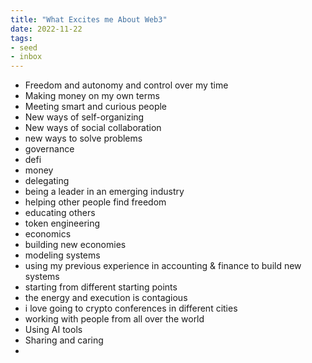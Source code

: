 ```yaml
---
title: "What Excites me About Web3"
date: 2022-11-22
tags:
- seed
- inbox
---
```


- Freedom and autonomy and control over my time
- Making money on my own terms
- Meeting smart and curious people
- New ways of self-organizing
- New ways of social collaboration
- new ways to solve problems
- governance
- defi
- money
- delegating
- being a leader in an emerging industry
- helping other people find freedom
- educating others
- token engineering
- economics 
-  building new economies
- modeling systems
- using my previous experience in accounting & finance to build new systems
- starting from different starting points
- the energy and execution is contagious
- i love going to crypto conferences in different cities
- working with people from all over the world
- Using AI tools
- Sharing and caring
- 


